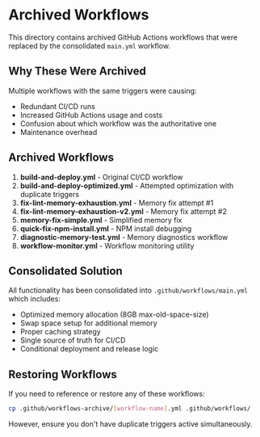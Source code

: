# Archived Workflows

This directory contains archived GitHub Actions workflows that were replaced by the consolidated `main.yml` workflow.

## Why These Were Archived

Multiple workflows with the same triggers were causing:
- Redundant CI/CD runs
- Increased GitHub Actions usage and costs
- Confusion about which workflow was the authoritative one
- Maintenance overhead

## Archived Workflows

1. **build-and-deploy.yml** - Original CI/CD workflow
2. **build-and-deploy-optimized.yml** - Attempted optimization with duplicate triggers
3. **fix-lint-memory-exhaustion.yml** - Memory fix attempt #1
4. **fix-lint-memory-exhaustion-v2.yml** - Memory fix attempt #2
5. **memory-fix-simple.yml** - Simplified memory fix
6. **quick-fix-npm-install.yml** - NPM install debugging
7. **diagnostic-memory-test.yml** - Memory diagnostics workflow
8. **workflow-monitor.yml** - Workflow monitoring utility

## Consolidated Solution

All functionality has been consolidated into `.github/workflows/main.yml` which includes:
- Optimized memory allocation (8GB max-old-space-size)
- Swap space setup for additional memory
- Proper caching strategy
- Single source of truth for CI/CD
- Conditional deployment and release logic

## Restoring Workflows

If you need to reference or restore any of these workflows:
```bash
cp .github/workflows-archive/[workflow-name].yml .github/workflows/
```

However, ensure you don't have duplicate triggers active simultaneously.